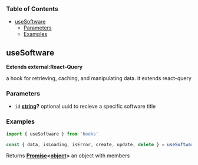 <!-- Generated by documentation.js. Update this documentation by updating the source code. -->

### Table of Contents

*   [useSoftware][1]
    *   [Parameters][2]
    *   [Examples][3]

## useSoftware

**Extends external:React-Query**

a hook for retrieving, caching, and manipulating data.  it extends react-query

### Parameters

*   `id` **[string][4]?** optional uuid to recieve a specific software title

### Examples

```javascript
import { useSoftware } from 'hooks'

const { data, isLoading, isError, create, update, delete } = useSoftware(id)
```

Returns **[Promise][5]<[object][6]>** an object with members

[1]: #usesoftware

[2]: #parameters

[3]: #examples

[4]: https://developer.mozilla.org/docs/Web/JavaScript/Reference/Global_Objects/String

[5]: https://developer.mozilla.org/docs/Web/JavaScript/Reference/Global_Objects/Promise

[6]: https://developer.mozilla.org/docs/Web/JavaScript/Reference/Global_Objects/Object
